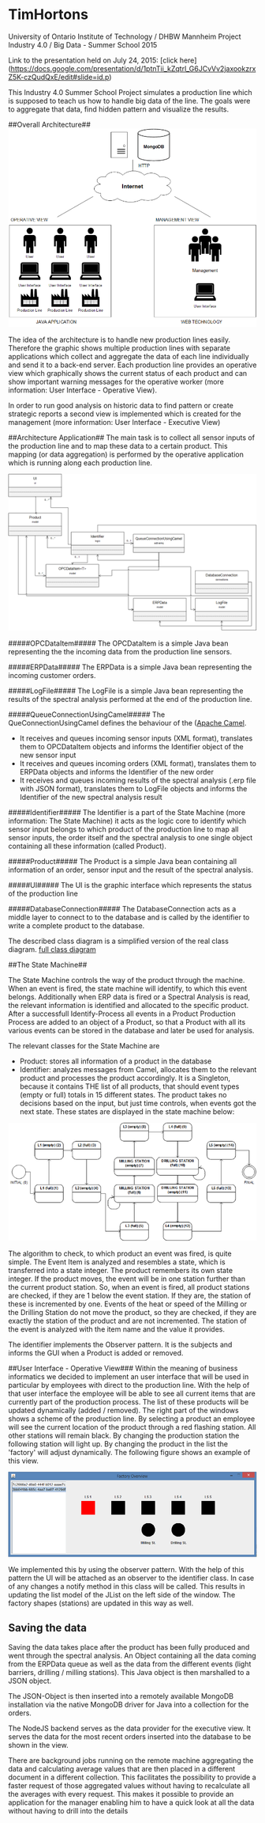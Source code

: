 # TimHortons
University of Ontario Institute of Technology / DHBW Mannheim
Project Industry 4.0 / Big Data - Summer School 2015

Link to the presentation held on July 24, 2015: [click here] (https://docs.google.com/presentation/d/1ptnTii_kZqtrl_G6JCvVv2jaxookzrxZ5K-czQudQxE/edit#slide=id.p)

This Industry 4.0 Summer School Project simulates a production line which is supposed to teach us how to handle big data of the line.
The goals were to aggregate that data, find hidden pattern and visualize the results.

##Overall Architecture##
![](https://raw.githubusercontent.com/ChristopherStumm/TimHortons/master/Presentation%20materials/Architecture.png "Architectural Overview")

The idea of the architecture is to handle new production lines easily. Therefore the graphic shows multiple production lines with separate applications which collect and aggregate the data of each line individually and send it to a back-end server. Each production line provides an operative view which graphically shows the current status of each product and can show important warning messages for the operative worker (more information: User Interface - Operative View).

In order to run good analysis on historic data to find pattern or create strategic reports a second view is implemented which is created for the management (more information: User Interface - Executive View)

##Architecture Application##
The main task is to collect all sensor inputs of the production line and to map these data to a certain product. This mapping (or data aggregation) is performed by the operative application which is running along each production line.

![](https://raw.githubusercontent.com/ChristopherStumm/TimHortons/master/Presentation%20materials/Full_UML_p.png "Architectural Application")

#####OPCDataItem<T>#####
The OPCDataItem is a simple Java bean representing the the incoming data from the production line sensors.

#####ERPData#####
The ERPData is a simple Java bean representing the incoming customer orders.

#####LogFile#####
The LogFile is a simple Java bean representing the results of the spectral analysis performed at the end of the production line.

#####QueueConnectionUsingCamel#####
The QueConnectionUsingCamel defines the behaviour of the ([Apache Camel](http://camel.apache.org/).
 - It receives and queues incoming sensor inputs (XML format), translates them to OPCDataItem objects and informs the Identifier object of the new sensor input
 - It receives and queues incoming orders (XML format), translates them to ERPData objects and informs the Identifier of the new order
 - It receives and queues incoming results of the spectral analysis (.erp file with JSON format), translates them to LogFile objects and informs the Identifier of the new spectral analysis result
 
 #####Identifier#####
The Identifier is a part of the State Machine (more information: The State Machine) it acts as the logic core to identify which sensor input belongs to which product of the production line to map all sensor inputs, the order itself and the spectral analysis to one single object containing all these information (called Product).
 
 #####Product#####
The Product is a simple Java bean containing all information of an order, sensor input and the result of the spectral analysis.
 
 #####UI#####
 The UI is the graphic interface which represents the status of the production line
 
 #####DatabaseConnection#####
The DatabaseConnection acts as a middle layer to connect to to the database and is called by the identifier to write a complete product to the database. 
 
 The described class diagram is a simplified version of the real class diagram. 
[full class diagram](https://raw.githubusercontent.com/ChristopherStumm/TimHortons/master/Presentation%20materials/Full_UML.png)

##The State Machine##

The State Machine controls the way of the product through the machine. When an event is fired, the state machine will identify, to which this event belongs. Additionally when ERP data is fired or a Spectral Analysis is read, the relevant information is identified and allocated to the specific product. After a successfull Identify-Process all events in a Product Production Process are added to an object of a Product, so that a Product with all its various events can be stored in the database and later be used for analysis.

The relevant classes for the State Machine are
- Product: stores all information of a product in the database
- Identifier: analyzes messages from Camel, allocates them to the relevant product and processes the product accordingly. It is a Singleton, because it contains THE list of all products, that should event types (empty or full) totals in 15 different states. The product takes no decisions based on the input, but just time controls, when events got the next state. These states are displayed in the state machine below:

![](https://github.com/ChristopherStumm/TimHortons/blob/master/Presentation%20materials/State_Machine.png "State Machine")

The algorithm to check, to which product an event was fired, is quite simple. The Event Item is analyzed and resembles a state, which is transferred into a state integer. The product remembers its own state integer. If the product moves, the event will be in one station further than the current product station. So, when an event is fired, all product stations are checked, if they are 1 below the event station. If they are, the station of these is incremented by one. Events of the heat or speed of the Milling or the Drilling Station do not move the product, so they are checked, if they are exactly the station of the product and are not incremented. The station of the event is analyzed with the item name and the value it provides.

The identifier implements the Observer pattern. It is the subjects and informs the GUI when a Product is added or removed.

##User Interface - Operative View###
Within the meaning of business informatics we decided to implement an user interface that will be used in particular by employees with direct to the production line. With the help of that user interface the employee will be able to see all current items that are currently part of the production process. The list of these products will be updated dynamically (added / removed). The right part of the windows shows a scheme of the production line. By selecting a product an employee will see the current location of the product through a red flashing station. All other stations will remain black. By changing the production station the following station will light up. By changing the product in the list the 'factory' will adjust dynamically. The following figure shows an example of this view. 

![](https://github.com/ChristopherStumm/TimHortons/blob/master/Presentation%20materials/Fabric_UI.png)

We implemented this by using the observer pattern. With the help of this pattern the UI will be attached as an observer to the identifier class. In case of any changes a notify method in this class will be called. This results in updating the list model of the JList on the left side of the window. The factory shapes (stations) are updated in this way as well.  


## Saving the data ##
Saving the data takes place after the product has been fully produced and went through the spectral analysis. An Object containing all the data coming from the ERPData queue as well as the data from the different events (light barriers, drilling / milling stations). This Java object is then marshalled to a JSON object.

The JSON-Object is then inserted into a remotely available MongoDB installation via the native MongoDB driver for Java into a collection for the orders. 

The NodeJS backend serves as the data provider for the executive view. It serves the data for the most recent orders inserted into the database to be shown in the view.

There are background jobs running on the remote machine aggregating the data and calculating average values that are then placed in a different document in a different collection. This facilitates the possibility to provide a faster request of those aggregated values without having to recalculate all the averages with every request. This makes it possible to provide an application for the manager enabling him to have a quick look at all the data without having to drill into the details
